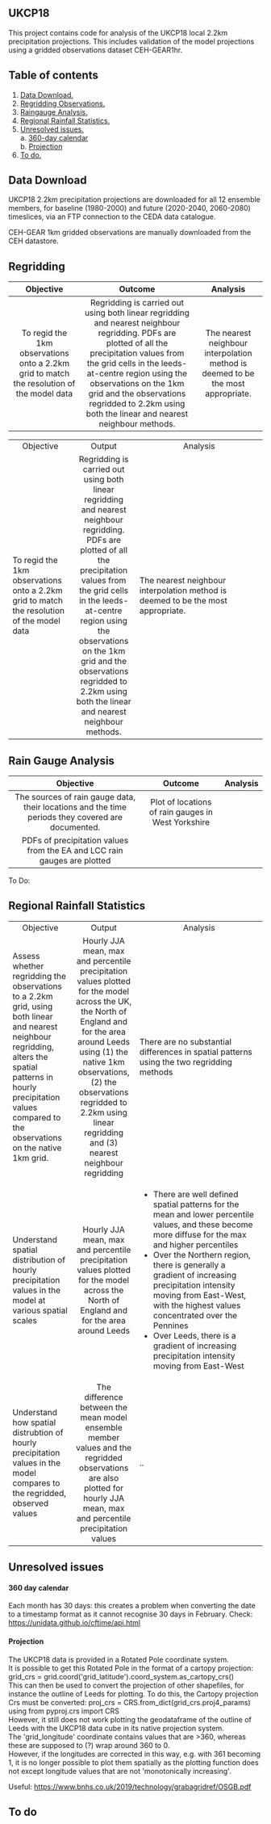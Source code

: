 ## UKCP18  

This project contains code for analysis of the UKCP18 local 2.2km precipitation projections. This includes validation of the model projections using a gridded observations dataset CEH-GEAR1hr. 

## Table of contents

1. [ Data Download. ](#datadownload)
2. [ Regridding Observations. ](#regridding)
3. [ Raingauge Analysis. ](#raingauge)
4. [ Regional Rainfall Statistics. ](#regionalstats)
5. [ Unresolved issues. ](#issues)  
  a. [ 360-day calendar ](#issuesa)    
  b. [ Projection ](#issuesb)   
6. [ To do. ](#todo)   

<a name="datadownload"></a>
## Data Download

UKCP18 2.2km precipitation projections are downloaded for all 12 ensemble members, for baseline (1980-2000) and future (2020-2040, 2060-2080) timeslices, via an FTP connection to the CEDA data catalogue.

CEH-GEAR 1km gridded observations are manually downloaded from the CEH datastore.

<a name="regridding"></a>
## Regridding

| Objective  | Outcome     |  Analysis  |
| :---: |    :-----------------:  |  :---: |  
| To regid the 1km observations onto a 2.2km grid to match the resolution of the model data | Regridding is carried out using both linear regridding and nearest neighbour regridding. PDFs are plotted of all the precipitation values from the grid cells in the leeds-at-centre region using the observations on the 1km grid and the observations regridded to 2.2km using both the linear and nearest neighbour methods.   | The nearest neighbour interpolation method is deemed to be the most appropriate.     |

<table>
  <tbody>
    <tr>    
    <td  align="center" style="width:25%;"> Objective</td>
    <td  align="center" style="width:25%;">Output </td>
    <td align="center" style="width:50%;">Analysis </td>
    </tr>
    <tr>
      <td> To regid the 1km observations onto a 2.2km grid to match the resolution of the model data </td>
      <td align="center">  Regridding is carried out using both linear regridding and nearest neighbour regridding. PDFs are plotted of all the precipitation values from the grid cells in the leeds-at-centre region using the observations on the 1km grid and the observations regridded to 2.2km using both the linear and nearest neighbour methods. </td>
      <td align="left"> The nearest neighbour interpolation method is deemed to be the most appropriate.   </td>
    </tr>    
     </tbody>
</table>


<a name="raingauge"></a>
## Rain Gauge Analysis

| Objective  | Outcome     | Analysis |
| :---: |    :-----------------:   |  :---: |  
| The sources of rain gauge data, their locations and the time periods they covered are documented. | Plot of locations of rain gauges in West Yorkshire  |
| PDFs of precipitation values from the EA and LCC rain gauges are plotted  |  |

To Do:

<a name="regionalstats"></a>
## Regional Rainfall Statistics

<table>
  <tbody>
    <tr>    
    <td  align="center" style="width:25%;"> Objective</td>
    <td  align="center" style="width:25%;">Output </td>
    <td align="center" style="width:50%;">Analysis </td>
    </tr>
    <tr>
      <td> Assess whether regridding the observations to a 2.2km grid, using both linear and nearest neighbour regridding, alters the spatial patterns in hourly precipitation values compared to the observations on the native 1km grid. </td>
      <td align="center">  Hourly JJA mean, max and percentile precipitation values plotted for the model across the UK, the North of England and for the area around Leeds using (1) the native 1km observations, (2) the observations regridded to 2.2km using linear regridding and (3) nearest neighbour regridding </td>
      <td align="left"> There are no substantial differences in spatial patterns using the two regridding methods  </td>
    </tr>    
    <tr>
      <td>Understand spatial distribution of hourly precipitation values in the model at various spatial scales </td>
      <td align="center">  Hourly JJA mean, max and percentile precipitation values plotted for the model across the North of England and for the area around Leeds </td>
      <td align="left">          <ul>  
          <li>There are well defined spatial patterns for the mean and lower percentile values, and these become more diffuse for the max and higher percentiles  </li>
          <li>Over the Northern region, there is generally a gradient of increasing precipitation intensity moving from East-West, with the highest values concentrated over the Pennines</li>
          <li> Over Leeds, there is a gradient of increasing precipitation intensity moving from East-West</li>
        </ul>  </td>
    </tr>
    <tr>
      <td>Understand how spatial distrubtion of hourly precipitation values in the model compares to the regridded, observed values  </td>
      <td align="center">  The difference between the mean model ensemble member values and the regridded observations are also plotted for hourly JJA mean, max and percentile precipitation values  </td>
      <td align="left">  ..  </td>
    </tr>    
     </tbody>
</table>


<a name="issues"></a>
## Unresolved issues
<a name="issuesa"></a>
#### 360 day calendar
Each month has 30 days: this creates a problem when converting the date to a timestamp format as it cannot recognise 30 days in February. 
Check: https://unidata.github.io/cftime/api.html
<a name="issuesb"></a>
#### Projection
The UKCP18 data is provided in a Rotated Pole coordinate system.  
It is possible to get this Rotated Pole in the format of a cartopy projection: grid_crs = grid.coord('grid_latitude').coord_system.as_cartopy_crs()  
This can then be used to convert the projection of other shapefiles, for instance the outline of Leeds for plotting. To do this, the Cartopy projection Crs must be converted: proj_crs = CRS.from_dict(grid_crs.proj4_params) using from pyproj.crs import CRS  
However, it still does not work plotting the geodataframe of the outline of Leeds with the UKCP18 data cube in its native projection system.  
The 'grid_longitude' coordinate contains values that are >360, whereas these are supposed to (?) wrap around 360 to 0.  
However, if the longitudes are corrected in this way, e.g. with 361 becoming 1, it is no longer possible to plot them spatially as the plotting function does not except longitude values that are not 'monotonically increasing'.

Useful: https://www.bnhs.co.uk/2019/technology/grabagridref/OSGB.pdf 

<a name="todo"></a>
## To do
